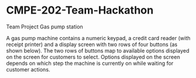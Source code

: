 # CMPE-202-Team-Hackathon
Team Project Gas pump station


A gas pump machine contains a numeric keypad, a credit card reader (with receipt printer) and a display screen with two rows of four buttons (as shown below).  The two rows of buttons map to available options displayed on the screen for customers to select.  Options displayed on the screen depends on which step the machine is currently on while waiting for customer actions.
